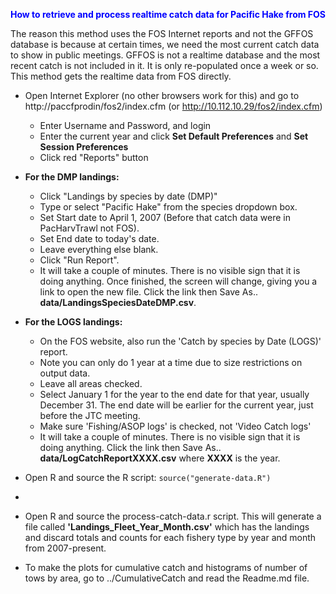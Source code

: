 <span style="color:blue">**How to retrieve and process realtime catch data for Pacific Hake from FOS**</span>

The reason this method uses the FOS Internet reports and not the GFFOS database is because at certain times,
we need the most current catch data to show in public meetings. GFFOS is not a realtime
database and the most recent catch is not included in it. It is only re-populated once a week or so.
This method gets the realtime data from FOS directly.

 - Open Internet Explorer (no other browsers work for this) and go to http://paccfprodin/fos2/index.cfm (or http://10.112.10.29/fos2/index.cfm)
   - Enter Username and Password, and login
   - Enter the current year and click **Set Default Preferences** and **Set Session Preferences**
   - Click red "Reports" button

 - **For the DMP landings:**
   - Click "Landings by species by date (DMP)"
   - Type or select "Pacific Hake" from the species dropdown box.
   - Set Start date to April 1, 2007 (Before that catch data were in PacHarvTrawl not FOS).
   - Set End date to today's date.
   - Leave everything else blank.
   - Click "Run Report".
   - It will take a couple of minutes. There is no visible sign that it is doing anything.
   Once finished, the screen will change, giving you a link to open the new file.
   Click the link then Save As.. **data/LandingsSpeciesDateDMP.csv**.

 - **For the LOGS landings:**
   - On the FOS website, also run the 'Catch by species by Date (LOGS)' report.
   - Note you can only do 1 year at a time due to size restrictions on output data.
   - Leave all areas checked.
   - Select January 1 for the year to the end date for that year, usually December 31. The end date will be earlier for the current year, just before the JTC meeting.
   - Make sure 'Fishing/ASOP logs' is checked, not 'Video Catch logs'
   - It will take a couple of minutes. There is no visible sign that it is doing anything.
   Click the link then Save As.. **data/LogCatchReportXXXX.csv** where **XXXX** is the year.

 - Open R and source the R script:
   ```source("generate-data.R")```

 - 
 - Open R and source the process-catch-data.r script. This will generate a file called **'Landings_Fleet_Year_Month.csv'**
   which has the landings and discard totals and counts for each fishery type by year and month from 2007-present.

 - To make the plots for cumulative catch and histograms of number of tows by area,
   go to ../CumulativeCatch and read the Readme.md file.
